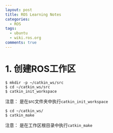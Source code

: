 ```yaml
---
layout: post
title: ROS Learning Notes
categories: 
  - ROS
tags:
  - ubuntu
  - wiki.ros.org
comments: true
---
```

# 1. 创建ROS工作区 #

    $ mkdir -p ~/catkin_ws/src
    $ cd ~/catkin_ws/src
    $ catkin_init_workspace
注意： 是在src文件夹中执行`catkin_init_workspace`

    $ cd ~/catkin_ws/
    $ catkin_make
注意： 是在工作区根目录中执行`catkin_make`

